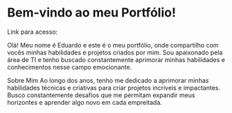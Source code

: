 # Bem-vindo ao meu Portfólio!
Link para acesso: 

Olá! Meu nome é Eduardo e este é o meu portfólio, onde compartilho com vocês minhas habilidades e projetos criados por mim. Sou apaixonado pela área de TI e tenho buscado constantemente aprimorar minhas habilidades e conhecimentos nesse campo emocionante.

Sobre Mim
Ao longo dos anos, tenho me dedicado a aprimorar minhas habilidades técnicas e criativas para criar projetos incríveis e impactantes. Busco constantemente desafios que me permitam expandir meus horizontes e aprender algo novo em cada empreitada.

